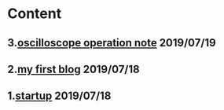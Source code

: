 <link href="favicon.ico" rel="SHORTCUT ICON" />

# Content

## 3.[oscilloscope operation note](/_posts/20190719scopetrigger) 2019/07/19
## 2.[my first blog](/_posts/20190718myfirstpage) 2019/07/18
## 1.[startup](/_posts/20190718startup) 2019/07/18
